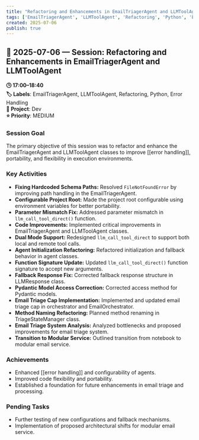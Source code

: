 ```yaml
---
title: "Refactoring and Enhancements in EmailTriagerAgent and LLMToolAgent"
tags: ['EmailTriagerAgent', 'LLMToolAgent', 'Refactoring', 'Python', 'Error Handling']
created: 2025-07-06
publish: true
---
```


## 📅 2025-07-06 — Session: Refactoring and Enhancements in EmailTriagerAgent and LLMToolAgent

**🕒 17:00–18:40**  
**🏷️ Labels**: EmailTriagerAgent, LLMToolAgent, Refactoring, Python, Error Handling  
**📂 Project**: Dev  
**⭐ Priority**: MEDIUM  


### Session Goal
The primary objective of this session was to refactor and enhance the EmailTriagerAgent and LLMToolAgent classes to improve [[error handling]], portability, and flexibility in execution environments.

### Key Activities
- **Fixing Hardcoded Schema Paths:** Resolved `FileNotFoundError` by improving path handling in the EmailTriagerAgent.
- **Configurable Project Root:** Made the project root configurable using environment variables for better portability.
- **Parameter Mismatch Fix:** Addressed parameter mismatch in `llm_call_tool_direct()` function.
- **Code Improvements:** Implemented critical improvements in EmailTriagerAgent and LLMToolAgent classes.
- **Dual Mode Support:** Redesigned `llm_call_tool_direct` to support both local and remote tool calls.
- **Agent Initialization Refactoring:** Refactored initialization and fallback behavior in agent classes.
- **Function Signature Update:** Updated `llm_call_tool_direct()` function signature to accept new arguments.
- **Fallback Response Fix:** Corrected fallback response structure in LLMResponse class.
- **Pydantic Model Access Correction:** Corrected access method for Pydantic models.
- **Email Triage Cap Implementation:** Implemented and updated email triage cap in orchestrator and EmailOrchestrator.
- **Method Naming Refactoring:** Planned method renaming in TriageStateManager class.
- **Email Triage System Analysis:** Analyzed bottlenecks and proposed improvements for email triage system.
- **Transition to Modular Service:** Outlined transition from notebook to modular email service.

### Achievements
- Enhanced [[error handling]] and configurability of agents.
- Improved code flexibility and portability.
- Established a foundation for future enhancements in email triage and processing.

### Pending Tasks
- Further testing of new configurations and fallback mechanisms.
- Implementation of proposed architectural shifts for modular email service.
